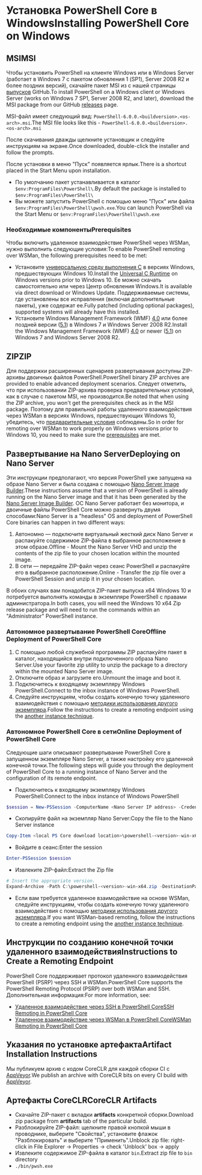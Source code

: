 # <a name="installing-powershell-core-on-windows"></a><span data-ttu-id="39d66-101">Установка PowerShell Core в Windows</span><span class="sxs-lookup"><span data-stu-id="39d66-101">Installing PowerShell Core on Windows</span></span>

## <a name="msi"></a><span data-ttu-id="39d66-102">MSI</span><span class="sxs-lookup"><span data-stu-id="39d66-102">MSI</span></span>

<span data-ttu-id="39d66-103">Чтобы установить PowerShell на клиенте Windows или в Windows Server (работает в Windows 7 с пакетом обновления 1 (SP1), Server 2008 R2 и более поздних версий), скачайте пакет MSI из с нашей страницы [выпусков][] GitHub.</span><span class="sxs-lookup"><span data-stu-id="39d66-103">To install PowerShell on a Windows client or Windows Server (works on Windows 7 SP1, Server 2008 R2, and later), download the MSI package from our GitHub [releases][] page.</span></span>

<span data-ttu-id="39d66-104">MSI-файл имеет следующий вид: `PowerShell-6.0.0.<buildversion>.<os-arch>.msi`.</span><span class="sxs-lookup"><span data-stu-id="39d66-104">The MSI file looks like this - `PowerShell-6.0.0.<buildversion>.<os-arch>.msi`</span></span>
<!-- TODO: should be updated to point to the Download Center as well -->

<span data-ttu-id="39d66-105">После скачивания дважды щелкните установщик и следуйте инструкциям на экране.</span><span class="sxs-lookup"><span data-stu-id="39d66-105">Once downloaded, double-click the installer and follow the prompts.</span></span>

<span data-ttu-id="39d66-106">После установки в меню "Пуск" появляется ярлык.</span><span class="sxs-lookup"><span data-stu-id="39d66-106">There is a shortcut placed in the Start Menu upon installation.</span></span>

* <span data-ttu-id="39d66-107">По умолчанию пакет устанавливается в каталог `$env:ProgramFiles\PowerShell\`.</span><span class="sxs-lookup"><span data-stu-id="39d66-107">By default the package is installed to `$env:ProgramFiles\PowerShell\`</span></span>
* <span data-ttu-id="39d66-108">Вы можете запустить PowerShell с помощью меню "Пуск" или файла `$env:ProgramFiles\PowerShell\pwsh.exe`.</span><span class="sxs-lookup"><span data-stu-id="39d66-108">You can launch PowerShell via the Start Menu or `$env:ProgramFiles\PowerShell\pwsh.exe`</span></span>

### <a name="prerequisites"></a><span data-ttu-id="39d66-109">Необходимые компоненты</span><span class="sxs-lookup"><span data-stu-id="39d66-109">Prerequisites</span></span>

<span data-ttu-id="39d66-110">Чтобы включить удаленное взаимодействие PowerShell через WSMan, нужно выполнить следующие условия:</span><span class="sxs-lookup"><span data-stu-id="39d66-110">To enable PowerShell remoting over WSMan, the following prerequisites need to be met:</span></span>

* <span data-ttu-id="39d66-111">Установите [универсальную среду выполнения C](https://www.microsoft.com/download/details.aspx?id=50410) в версиях Windows, предшествующих Windows 10.</span><span class="sxs-lookup"><span data-stu-id="39d66-111">Install the [Universal C Runtime](https://www.microsoft.com/download/details.aspx?id=50410) on Windows versions prior to Windows 10.</span></span>
  <span data-ttu-id="39d66-112">Ее можно скачать самостоятельно или через Центр обновления Windows.</span><span class="sxs-lookup"><span data-stu-id="39d66-112">It is available via direct download or Windows Update.</span></span>
  <span data-ttu-id="39d66-113">Поддерживаемые системы, где установлены все исправления (включая дополнительные пакеты), уже содержат ее.</span><span class="sxs-lookup"><span data-stu-id="39d66-113">Fully patched (including optional packages), supported systems will already have this installed.</span></span>
* <span data-ttu-id="39d66-114">Установите Windows Management Framework (WMF) [4.0](https://www.microsoft.com/download/details.aspx?id=40855) или более поздней версии ([5.1](https://www.microsoft.com/download/details.aspx?id=54616)) в Windows 7 и Windows Server 2008 R2.</span><span class="sxs-lookup"><span data-stu-id="39d66-114">Install the Windows Management Framework (WMF) [4.0](https://www.microsoft.com/download/details.aspx?id=40855) or newer ([5.1](https://www.microsoft.com/download/details.aspx?id=54616)) on Windows 7 and Windows Server 2008 R2.</span></span>

## <a name="zip"></a><span data-ttu-id="39d66-115">ZIP</span><span class="sxs-lookup"><span data-stu-id="39d66-115">ZIP</span></span>

<span data-ttu-id="39d66-116">Для поддержки расширенных сценариев развертывания доступны ZIP-архивы двоичных файлов PowerShell.</span><span class="sxs-lookup"><span data-stu-id="39d66-116">PowerShell binary ZIP archives are provided to enable advanced deployment scenarios.</span></span>
<span data-ttu-id="39d66-117">Следует отметить, что при использовании ZIP-архива проверка предварительных условий, как в случае с пакетом MSI, не производится.</span><span class="sxs-lookup"><span data-stu-id="39d66-117">Be noted that when using the ZIP archive, you won't get the prerequisites check as in the MSI package.</span></span>
<span data-ttu-id="39d66-118">Поэтому для правильной работы удаленного взаимодействия через WSMan в версиях Windows, предшествующих Windows 10, убедитесь, что [предварительные условия](#prerequisites) соблюдены.</span><span class="sxs-lookup"><span data-stu-id="39d66-118">So in order for remoting over WSMan to work properly on Windows versions prior to Windows 10, you need to make sure the [prerequisites](#prerequisites) are met.</span></span>

## <a name="deploying-on-nano-server"></a><span data-ttu-id="39d66-119">Развертывание на Nano Server</span><span class="sxs-lookup"><span data-stu-id="39d66-119">Deploying on Nano Server</span></span>

<span data-ttu-id="39d66-120">Эти инструкции предполагают, что версия PowerShell уже запущена на образе Nano Server и была создана с помощью [Nano Server Image Builder](https://technet.microsoft.com/windows-server-docs/get-started/deploy-nano-server).</span><span class="sxs-lookup"><span data-stu-id="39d66-120">These instructions assume that a version of PowerShell is already running on the Nano Server image and that it has been generated by the [Nano Server Image Builder](https://technet.microsoft.com/windows-server-docs/get-started/deploy-nano-server).</span></span>
<span data-ttu-id="39d66-121">ОС Nano Server работает без монитора, и двоичные файлы PowerShell Core можно развернуть двумя способами:</span><span class="sxs-lookup"><span data-stu-id="39d66-121">Nano Server is a "headless" OS and deployment of PowerShell Core binaries can happen in two different ways:</span></span>

1. <span data-ttu-id="39d66-122">Автономно — подключите виртуальный жесткий диск Nano Server и распакуйте содержимое ZIP-файла в выбранное расположение в этом образе.</span><span class="sxs-lookup"><span data-stu-id="39d66-122">Offline - Mount the Nano Server VHD and unzip the contents of the zip file to your chosen location within the mounted image.</span></span>
1. <span data-ttu-id="39d66-123">В сети — передайте ZIP-файл через сеанс PowerShell и распакуйте его в выбранное расположение.</span><span class="sxs-lookup"><span data-stu-id="39d66-123">Online - Transfer the zip file over a PowerShell Session and unzip it in your chosen location.</span></span>

<span data-ttu-id="39d66-124">В обоих случаях вам понадобится ZIP-пакет выпуска x64 Windows 10 и потребуется выполнять команды в экземпляре PowerShell с правами администратора.</span><span class="sxs-lookup"><span data-stu-id="39d66-124">In both cases, you will need the Windows 10 x64 Zip release package and will need to run the commands within an "Administrator" PowerShell instance.</span></span>

### <a name="offline-deployment-of-powershell-core"></a><span data-ttu-id="39d66-125">Автономное развертывание PowerShell Core</span><span class="sxs-lookup"><span data-stu-id="39d66-125">Offline Deployment of PowerShell Core</span></span>

1. <span data-ttu-id="39d66-126">С помощью любой служебной программы ZIP распакуйте пакет в каталог, находящийся внутри подключенного образа Nano Server.</span><span class="sxs-lookup"><span data-stu-id="39d66-126">Use your favorite zip utility to unzip the package to a directory within the mounted Nano Server image.</span></span>
1. <span data-ttu-id="39d66-127">Отключите образ и загрузите его.</span><span class="sxs-lookup"><span data-stu-id="39d66-127">Unmount the image and boot it.</span></span>
1. <span data-ttu-id="39d66-128">Подключитесь к входящему экземпляру Windows PowerShell.</span><span class="sxs-lookup"><span data-stu-id="39d66-128">Connect to the inbox instance of Windows PowerShell.</span></span>
1. <span data-ttu-id="39d66-129">Следуйте инструкциям, чтобы создать конечную точку удаленного взаимодействия с помощью [методики использования другого экземпляра](#executed-by-another-instance-of-powershell-on-behalf-of-the-instance-that-it-will-register).</span><span class="sxs-lookup"><span data-stu-id="39d66-129">Follow the instructions to create a remoting endpoint using the [another instance technique](#executed-by-another-instance-of-powershell-on-behalf-of-the-instance-that-it-will-register).</span></span>

### <a name="online-deployment-of-powershell-core"></a><span data-ttu-id="39d66-130">Автономное PowerShell Core в сети</span><span class="sxs-lookup"><span data-stu-id="39d66-130">Online Deployment of PowerShell Core</span></span>

<span data-ttu-id="39d66-131">Следующие шаги описывают развертывание PowerShell Core в запущенном экземпляре Nano Server, а также настройку его удаленной конечной точки.</span><span class="sxs-lookup"><span data-stu-id="39d66-131">The following steps will guide you through the deployment of PowerShell Core to a running instance of Nano Server and the configuration of its remote endpoint.</span></span>

* <span data-ttu-id="39d66-132">Подключитесь к входящему экземпляру Windows PowerShell:</span><span class="sxs-lookup"><span data-stu-id="39d66-132">Connect to the inbox instance of Windows PowerShell</span></span>

```powershell
$session = New-PSSession -ComputerName <Nano Server IP address> -Credential <An Administrator account on the system>
```

* <span data-ttu-id="39d66-133">Скопируйте файл на экземпляр Nano Server:</span><span class="sxs-lookup"><span data-stu-id="39d66-133">Copy the file to the Nano Server instance</span></span>

```powershell
Copy-Item <local PS Core download location>\powershell-<version>-win-x64.zip c:\ -ToSession $session
```

* <span data-ttu-id="39d66-134">Войдите в сеанс:</span><span class="sxs-lookup"><span data-stu-id="39d66-134">Enter the session</span></span>

```powershell
Enter-PSSession $session
```

* <span data-ttu-id="39d66-135">Извлеките ZIP-файл:</span><span class="sxs-lookup"><span data-stu-id="39d66-135">Extract the Zip file</span></span>

```powershell
# Insert the appropriate version.
Expand-Archive -Path C:\powershell-<version>-win-x64.zip -DestinationPath "C:\PowerShellCore_<version>"
```

* <span data-ttu-id="39d66-136">Если вам требуется удаленное взаимодействие на основе WSMan, следуйте инструкциям, чтобы создать конечную точку удаленного взаимодействия с помощью [методики использования другого экземпляра](../core-powershell/WSMan-Remoting-in-PowerShell-Core.md#executed-by-another-instance-of-powershell-on-behalf-of-the-instance-that-it-will-register).</span><span class="sxs-lookup"><span data-stu-id="39d66-136">If you want WSMan-based remoting, follow the instructions to create a remoting endpoint using the [another instance technique](../core-powershell/WSMan-Remoting-in-PowerShell-Core.md#executed-by-another-instance-of-powershell-on-behalf-of-the-instance-that-it-will-register).</span></span>

## <a name="instructions-to-create-a-remoting-endpoint"></a><span data-ttu-id="39d66-137">Инструкции по созданию конечной точки удаленного взаимодействия</span><span class="sxs-lookup"><span data-stu-id="39d66-137">Instructions to Create a Remoting Endpoint</span></span>

<span data-ttu-id="39d66-138">PowerShell Core поддерживает протокол удаленного взаимодействия PowerShell (PSRP) через SSH и WSMan.</span><span class="sxs-lookup"><span data-stu-id="39d66-138">PowerShell Core supports the PowerShell Remoting Protocol (PSRP) over both WSMan and SSH.</span></span> <span data-ttu-id="39d66-139">Дополнительная информация:</span><span class="sxs-lookup"><span data-stu-id="39d66-139">For more information, see:</span></span>

* <span data-ttu-id="39d66-140">[Удаленное взаимодействие через SSH в PowerShell Core][ssh-remoting]</span><span class="sxs-lookup"><span data-stu-id="39d66-140">[SSH Remoting in PowerShell Core][ssh-remoting]</span></span>
* <span data-ttu-id="39d66-141">[Удаленное взаимодействие через WSMan в PowerShell Core][wsman-remoting]</span><span class="sxs-lookup"><span data-stu-id="39d66-141">[WSMan Remoting in PowerShell Core][wsman-remoting]</span></span>

## <a name="artifact-installation-instructions"></a><span data-ttu-id="39d66-142">Указания по установке артефакта</span><span class="sxs-lookup"><span data-stu-id="39d66-142">Artifact Installation Instructions</span></span>

<span data-ttu-id="39d66-143">Мы публикуем архив с кодом CoreCLR для каждой сборки CI с [AppVeyor][].</span><span class="sxs-lookup"><span data-stu-id="39d66-143">We publish an archive with CoreCLR bits on every CI build with [AppVeyor][].</span></span>

## <a name="coreclr-artifacts"></a><span data-ttu-id="39d66-144">Артефакты CoreCLR</span><span class="sxs-lookup"><span data-stu-id="39d66-144">CoreCLR Artifacts</span></span>

* <span data-ttu-id="39d66-145">Скачайте ZIP-пакет с вкладки **artifacts** конкретной сборки.</span><span class="sxs-lookup"><span data-stu-id="39d66-145">Download zip package from **artifacts** tab of the particular build.</span></span>
* <span data-ttu-id="39d66-146">Разблокируйте ZIP-файл: щелкните правой кнопкой мыши в проводнике, выберите "Свойства", установите флажок "Разблокировать" и выберите "Применить".</span><span class="sxs-lookup"><span data-stu-id="39d66-146">Unblock zip file: right-click in File Explorer -> Properties -> check 'Unblock' box -> apply</span></span>
* <span data-ttu-id="39d66-147">Извлеките содержимое ZIP-файла в каталог `bin`.</span><span class="sxs-lookup"><span data-stu-id="39d66-147">Extract zip file to `bin` directory</span></span>
* `./bin/pwsh.exe`

<!-- [download-center]: TODO -->
[выпусков]: https://github.com/PowerShell/PowerShell/releases
[releases]: https://github.com/PowerShell/PowerShell/releases
[signing]: ../../tools/Sign-Package.ps1
[ssh-remoting]: ../core-powershell/SSH-Remoting-in-PowerShell-Core.md
[wsman-remoting]: ../core-powershell/WSMan-Remoting-in-PowerShell-Core.md
[AppVeyor]: https://ci.appveyor.com/project/PowerShell/powershell